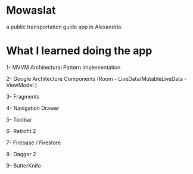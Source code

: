 # Mowaslat

a public transportation guide app in Alexandria.

# What I learned doing the app

1- MVVM Architectural Pattern Implementation

2- Google Architecture Components (Room - LiveData/MutableLiveData - ViewModel )

3- Fragments

4- Navigation Drawer 

5- Toolbar

6- Retrofit 2

7- Firebase / Firestore

8- Dagger 2

9- ButterKnife
